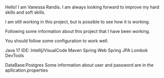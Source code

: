 Hello! I am Vanessa Randis.
I am always looking forward to improve my hard skills and soft skills.

I am still working in this project, but is possible to see how it is working.


Following some information about this project that I have been working.


You should follow some configuration to work well.

Java 17
IDE: Intellij/VisualCode
Maven
Spring Web
Spring JPA
Lombok
DevTools


DataBase:Postgres
Some information about user and password are in the apllication.properties
